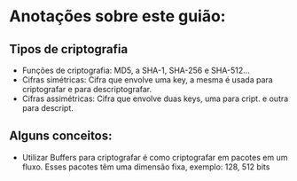 # Anotações sobre este guião:

## Tipos de criptografia
* Funções de criptografia: MD5, a SHA-1, SHA-256 e SHA-512...
* Cifras simétricas: Cifra que envolve uma key, a mesma é usada para criptografar e para descriptografar.
* Cifras assimétricas: Cifra que envolve duas keys, uma para cript. e outra para descript.

## Alguns conceitos:
* Utilizar Buffers para criptografar é como criptografar em pacotes em um fluxo. Esses pacotes têm uma dimensão fixa, exemplo: 128, 512 bits 